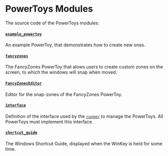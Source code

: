 # PowerToys Modules

The source code of the PowerToys modules:

#### [`example_powertoy`](./example_powertoy)
An example PowerToy, that demonstrates how to create new ones.

#### [`fancyzones`](./fancyzones)
The FancyZones PowerToy that alows users to create custom zones on the screen, to which the windows will snap when moved. 

#### [`FancyZonesEditor`](./FancyZonesEditor)
Editor for the snap-zones of the FancyZones PowerToy.

#### [`interface`](./interface)
Definition of the interface used by the [`runner`](/src/runner) to manage the PowerToys. All PowerToys must implement this interface.

#### [`shortcut_guide`](./shorcut_guide)
The Windows Shortcut Guide, displayed when the WinKey is held for some time.
